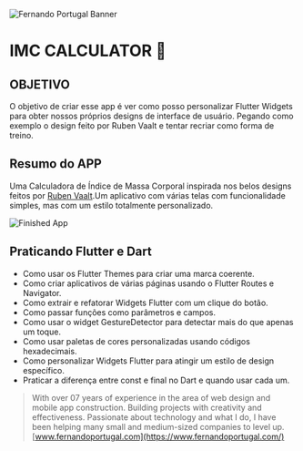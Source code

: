 ![Fernando Portugal Banner](https://fernandoportugal.com/wp-content/uploads/2021/04/fernandoportugal.png)

# IMC CALCULATOR 💪

## OBJETIVO

O objetivo de criar esse app é ver como posso personalizar Flutter Widgets para obter nossos próprios designs de interface de usuário. Pegando como exemplo o design feito por Ruben Vaalt e tentar recriar
como forma de treino.

## Resumo do APP

Uma Calculadora de Índice de Massa Corporal inspirada nos belos designs feitos por [Ruben Vaalt](https://dribbble.com/shots/4585382-Simple-BMI-Calculator).Um aplicativo com várias telas com funcionalidade simples, mas com um estilo totalmente personalizado.

![Finished App](https://github.com/londonappbrewery/Images/blob/master/bmi-calc-demo.gif)

## Praticando Flutter e Dart

- Como usar os Flutter Themes para criar uma marca coerente.
- Como criar aplicativos de várias páginas usando o Flutter Routes e Navigator.
- Como extrair e refatorar Widgets Flutter com um clique do botão.
- Como passar funções como parâmetros e campos.
- Como usar o widget GestureDetector para detectar mais do que apenas um toque.
- Como usar paletas de cores personalizadas usando códigos hexadecimais.
- Como personalizar Widgets Flutter para atingir um estilo de design específico.
- Praticar a diferença entre const e final no Dart e quando usar cada um.

> With over 07 years of experience in the area of ​​web design and mobile app construction. Building projects with creativity and effectiveness. Passionate about technology and what I do, I have been helping many small and medium-sized companies to level up.[www.fernandoportugal.com](https://www.fernandoportugal.com/)
